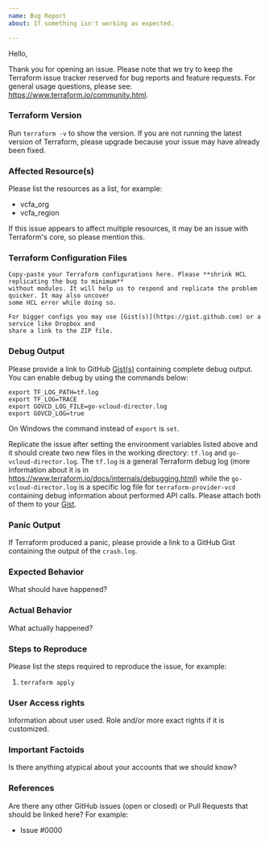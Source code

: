 ```yaml
---
name: Bug Report
about: If something isn't working as expected.

---
```


Hello,

Thank you for opening an issue. Please note that we try to keep the Terraform issue tracker reserved
for bug reports and feature requests. For general usage questions, please see:
https://www.terraform.io/community.html.

### Terraform Version
Run `terraform -v` to show the version. If you are not running the latest version of Terraform, please upgrade because your issue may have already been fixed.

### Affected Resource(s)
Please list the resources as a list, for example:
- vcfa_org
- vcfa_region

If this issue appears to affect multiple resources, it may be an issue with Terraform's core, so please mention this.

### Terraform Configuration Files

```hcl
Copy-paste your Terraform configurations here. Please **shrink HCL replicating the bug to minimum** 
without modules. It will help us to respond and replicate the problem quicker. It may also uncover
some HCL error while doing so.

For bigger configs you may use [Gist(s)](https://gist.github.com) or a service like Dropbox and
share a link to the ZIP file.
```

### Debug Output
Please provide a link to GitHub [Gist(s)](https://gist.github.com) containing complete debug
output. You can enable debug by using the commands below:
```shell
export TF_LOG_PATH=tf.log            
export TF_LOG=TRACE                  
export GOVCD_LOG_FILE=go-vcloud-director.log
export GOVCD_LOG=true     
```

On Windows the command instead of `export` is `set`.

Replicate the issue after setting the environment variables listed above and it should create two
new files in the working directory: `tf.log` and `go-vcloud-director.log`. The `tf.log` is a general
Terraform debug log (more information about it is in
https://www.terraform.io/docs/internals/debugging.html) while the `go-vcloud-director.log` is a
specific log file for `terraform-provider-vcd` containing debug information about performed API
calls. Please attach both of them to your [Gist](https://gist.github.com).

### Panic Output
If Terraform produced a panic, please provide a link to a GitHub Gist containing the output of the `crash.log`.

### Expected Behavior
What should have happened?

### Actual Behavior
What actually happened?

### Steps to Reproduce
Please list the steps required to reproduce the issue, for example:
1. `terraform apply`

### User Access rights 
Information about user used. Role and/or more exact rights if it is customized.

### Important Factoids
Is there anything atypical about your accounts that we should know?

### References
Are there any other GitHub issues (open or closed) or Pull Requests that should be linked here? For example:
- Issue #0000
